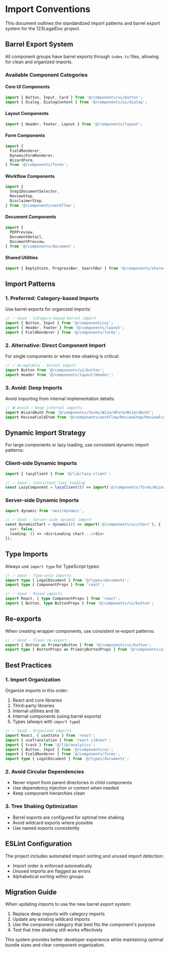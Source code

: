 # Import Conventions

This document outlines the standardized import patterns and barrel export system for the 123LegalDoc project.

## Barrel Export System

All component groups have barrel exports through `index.ts` files, allowing for clean and organized imports.

### Available Component Categories

#### Core UI Components

```typescript
import { Button, Input, Card } from '@/components/ui/button';
import { Dialog, DialogContent } from '@/components/ui/dialog';
```

#### Layout Components

```typescript
import { Header, Footer, Layout } from '@/components/layout';
```

#### Form Components

```typescript
import {
  FieldRenderer,
  DynamicFormRenderer,
  WizardForm,
} from '@/components/forms';
```

#### Workflow Components

```typescript
import {
  Step1DocumentSelector,
  ReviewStep,
  DisclaimerStep,
} from '@/components/workflow';
```

#### Document Components

```typescript
import {
  PDFPreview,
  DocumentDetail,
  DocumentPreview,
} from '@/components/document';
```

#### Shared Utilities

```typescript
import { EmptyState, ProgressBar, SearchBar } from '@/components/shared';
```

## Import Patterns

### 1. Preferred: Category-based Imports

Use barrel exports for organized imports:

```typescript
// ✅ Good - Category-based barrel import
import { Button, Input } from '@/components/ui';
import { Header, Footer } from '@/components/layout';
import { FieldRenderer } from '@/components/forms';
```

### 2. Alternative: Direct Component Import

For single components or when tree-shaking is critical:

```typescript
// ✅ Acceptable - Direct import
import Button from '@/components/ui/button';
import Header from '@/components/layout/Header';
```

### 3. Avoid: Deep Imports

Avoid importing from internal implementation details:

```typescript
// ❌ Avoid - Deep internal imports
import WizardAuth from '@/components/forms/WizardForm/WizardAuth';
import ReviewFieldItem from '@/components/workflow/ReviewStep/ReviewFieldItem';
```

## Dynamic Import Strategy

For large components or lazy loading, use consistent dynamic import patterns:

### Client-side Dynamic Imports

```typescript
import { lazyClient } from '@/lib/lazy-client';

// ✅ Good - Consistent lazy loading
const LazyComponent = lazyClient(() => import('@/components/forms/WizardForm'));
```

### Server-side Dynamic Imports

```typescript
import dynamic from 'next/dynamic';

// ✅ Good - Server-side dynamic import
const DynamicChart = dynamic(() => import('@/components/ui/chart'), {
  ssr: false,
  loading: () => <div>Loading chart...</div>
});
```

## Type Imports

Always use `import type` for TypeScript types:

```typescript
// ✅ Good - Type-only imports
import type { LegalDocument } from '@/types/documents';
import type { ComponentProps } from 'react';

// ✅ Good - Mixed imports
import React, { type ComponentProps } from 'react';
import { Button, type ButtonProps } from '@/components/ui/button';
```

## Re-exports

When creating wrapper components, use consistent re-export patterns:

```typescript
// ✅ Good - Clean re-export
export { Button as PrimaryButton } from '@/components/ui/button';
export type { ButtonProps as PrimaryButtonProps } from '@/components/ui/button';
```

## Best Practices

### 1. Import Organization

Organize imports in this order:

1. React and core libraries
2. Third-party libraries
3. Internal utilities and lib
4. Internal components (using barrel exports)
5. Types (always with `import type`)

```typescript
// ✅ Good - Organized imports
import React, { useState } from 'react';
import { useTranslation } from 'react-i18next';
import { track } from '@/lib/analytics';
import { Button, Input } from '@/components/ui';
import { FieldRenderer } from '@/components/forms';
import type { LegalDocument } from '@/types/documents';
```

### 2. Avoid Circular Dependencies

- Never import from parent directories in child components
- Use dependency injection or context when needed
- Keep component hierarchies clean

### 3. Tree Shaking Optimization

- Barrel exports are configured for optimal tree shaking
- Avoid wildcard exports where possible
- Use named exports consistently

## ESLint Configuration

The project includes automated import sorting and unused import detection:

- Import order is enforced automatically
- Unused imports are flagged as errors
- Alphabetical sorting within groups

## Migration Guide

When updating imports to use the new barrel export system:

1. Replace deep imports with category imports
2. Update any existing wildcard imports
3. Use the component category that best fits the component's purpose
4. Test that tree shaking still works effectively

This system provides better developer experience while maintaining optimal bundle sizes and clear component organization.
